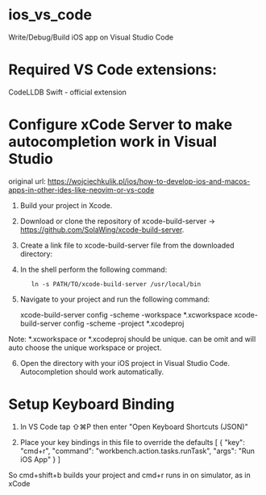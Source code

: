 # ios_vs_code
Write/Debug/Build iOS app on Visual Studio Code


# Required VS Code extensions:
   CodeLLDB
   Swift - official extension

# Configure xCode Server to make autocompletion work in Visual Studio
original url: https://wojciechkulik.pl/ios/how-to-develop-ios-and-macos-apps-in-other-ides-like-neovim-or-vs-code

1. Build your project in Xcode.
2. Download or clone the repository of xcode-build-server -> https://github.com/SolaWing/xcode-build-server. 
3. Create a link file to xcode-build-server file from the downloaded directory:

4. In the shell perform the following command:
            
          ln -s PATH/TO/xcode-build-server /usr/local/bin

5. Navigate to your project and run the following command:

   xcode-build-server config -scheme <XXX> -workspace *.xcworkspace
   xcode-build-server config -scheme <XXX> -project *.xcodeproj

Note: *.xcworkspace or *.xcodeproj should be unique. can be omit and will auto choose the unique workspace or project.

6. Open the directory with your iOS project in Visual Studio Code. Autocompletion should work automatically.

# Setup Keyboard Binding

1. In VS Code tap ⇧⌘P then enter "Open Keyboard Shortcuts (JSON)"

2. Place your key bindings in this file to override the defaults
[
    {
        "key": "cmd+r",
        "command": "workbench.action.tasks.runTask",
        "args": "Run iOS App"
    }
]

So cmd+shift+b builds your project and cmd+r runs in on simulator, as in xCode
